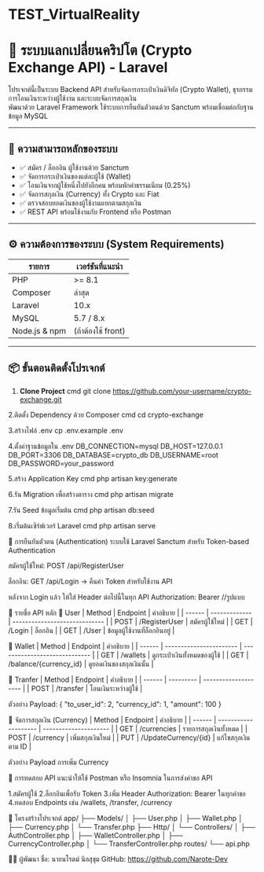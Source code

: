 # TEST_VirtualReality
# 💱 ระบบแลกเปลี่ยนคริปโต (Crypto Exchange API) - Laravel

โปรเจกต์นี้เป็นระบบ Backend API สำหรับจัดการกระเป๋าเงินดิจิทัล (Crypto Wallet), ธุรกรรมการโอนเงินระหว่างผู้ใช้งาน และระบบจัดการสกุลเงิน  
พัฒนาด้วย Laravel Framework ใช้ระบบการยืนยันตัวตนด้วย Sanctum พร้อมเชื่อมต่อกับฐานข้อมูล MySQL

---

## 🚀 ความสามารถหลักของระบบ

- ✅ สมัคร / ล็อกอิน ผู้ใช้งานด้วย Sanctum
- ✅ จัดการกระเป๋าเงินของแต่ละผู้ใช้ (Wallet)
- ✅ โอนเงินจากผู้ใช้หนึ่งไปยังอีกคน พร้อมหักค่าธรรมเนียม (0.25%)
- ✅ จัดการสกุลเงิน (Currency) ทั้ง Crypto และ Fiat
- ✅ ตรวจสอบยอดเงินของผู้ใช้งานแยกตามสกุลเงิน
- ✅ REST API พร้อมใช้งานกับ Frontend หรือ Postman

---

## ⚙️ ความต้องการของระบบ (System Requirements)

| รายการ         | เวอร์ชันที่แนะนำ |
|----------------|------------------|
| PHP            | >= 8.1           |
| Composer       | ล่าสุด           |
| Laravel        | 10.x             |
| MySQL          | 5.7 / 8.x        |
| Node.js & npm  | (ถ้าต้องใช้ front) |

---

## 📦 ขั้นตอนติดตั้งโปรเจกต์

1. **Clone Project**
cmd
  git clone https://github.com/your-username/crypto-exchange.git

2.ติดตั้ง Dependency ด้วย Composer
cmd
  cd crypto-exchange

3.สร้างไฟล์ .env
  cp .env.example .env

4.ตั้งค่าฐานข้อมูลใน .env
  DB_CONNECTION=mysql
  DB_HOST=127.0.0.1
  DB_PORT=3306
  DB_DATABASE=crypto_db
  DB_USERNAME=root
  DB_PASSWORD=your_password

5.สร้าง Application Key
cmd
  php artisan key:generate

6.รัน Migration เพื่อสร้างตาราง
cmd
  php artisan migrate

7.รัน Seed ข้อมูลเริ่มต้น
cmd
  php artisan db:seed

8.เริ่มต้นเซิร์ฟเวอร์ Laravel
cmd
  php artisan serve


🔐 การยืนยันตัวตน (Authentication)
ระบบใช้ Laravel Sanctum สำหรับ Token-based Authentication

สมัครผู้ใช้ใหม่: POST /api/RegisterUser

ล็อกอิน: GET /api/Login
→ คืนค่า Token สำหรับใช้งาน API

หลังจาก Login แล้ว ให้ใส่ Header ต่อไปนี้ในทุก API
Authorization: Bearer <token> //รูปแบบ

📮 รายชื่อ API หลัก
👤 User
| Method | Endpoint      | คำอธิบาย                      |
| ------ | ------------- | ----------------------------- |
| POST   | /RegisterUser | สมัครผู้ใช้ใหม่                    |
| GET    | /Login        | ล็อกอิน                         |
| GET    | /User         | ข้อมูลผู้ใช้งานที่ล็อกอินอยู่           |

💼 Wallet
| Method | Endpoint                | คำอธิบาย                      |
| ------ | ----------------------- | ----------------------------- |
| GET    | /wallets                | ดูกระเป๋าเงินทั้งหมดของผู้ใช้ |
| GET    | /balance/{currency\_id} | ดูยอดเงินของสกุลเงินนั้น      |

🔄 Tranfer
| Method | Endpoint  | คำอธิบาย             |
| ------ | --------- | -------------------- |
| POST   | /transfer | โอนเงินระหว่างผู้ใช้       |

ตัวอย่าง Payload:
{
  "to_user_id": 2,
  "currency_id": 1,
  "amount": 100
}


💱 จัดการสกุลเงิน (Currency)
| Method | Endpoint             | คำอธิบาย              |
| ------ | -------------------- | --------------------- |
| GET    | /currencies          | รายการสกุลเงินทั้งหมด |
| POST   | /currency            | เพิ่มสกุลเงินใหม่     |
| PUT    | /UpdateCurrency/{id} | แก้ไขสกุลเงินตาม ID   |

ตัวอย่าง Payload การเพิ่ม Currency


🧪 การทดสอบ API
แนะนำให้ใช้ Postman หรือ Insomnia ในการส่งคำขอ API

1.สมัครผู้ใช้
2.ล็อกอินเพื่อรับ Token
3.เพิ่ม Header Authorization: Bearer <token> ในทุกคำขอ
4.ทดสอบ Endpoints เช่น /wallets, /transfer, /currency

🧾 โครงสร้างโปรเจกต์
app/
├── Models/
│   ├── User.php
│   ├── Wallet.php
│   ├── Currency.php
│   └── Transfer.php
├── Http/
│   └── Controllers/
│       ├── AuthController.php
│       ├── WalletController.php
│       ├── CurrencyController.php
│       └── TransferController.php
routes/
└── api.php

🧙‍♂️ ผู้พัฒนา
ชื่อ: นายนโรตม์ นิลสุขุม
GitHub: https://github.com/Narote-Dev
